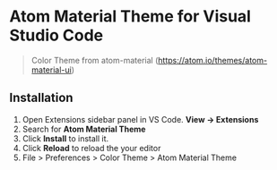 # Atom Material Theme for Visual Studio Code

> Color Theme from atom-material (https://atom.io/themes/atom-material-ui)

## Installation

1. Open Extensions sidebar panel in VS Code. **View → Extensions**
2. Search for **Atom Material Theme**
3. Click **Install** to install it.
4. Click **Reload** to reload the your editor
5. File > Preferences > Color Theme > Atom Material Theme